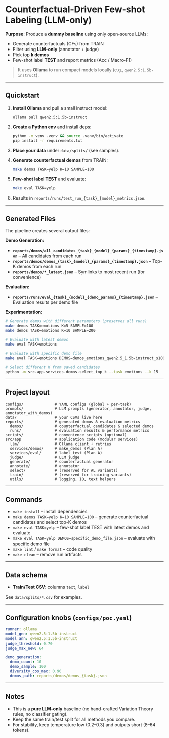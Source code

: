 # Counterfactual-Driven Few-shot Labeling (LLM-only)

**Purpose**: Produce a **dummy baseline** using only open-source LLMs:
- Generate counterfactuals (CFs) from TRAIN
- Filter using **LLM-only** (annotator + judge)
- Pick top **k demos**
- Few-shot label **TEST** and report metrics (Acc / Macro-F1)

> It uses **Ollama** to run compact models locally (e.g., `qwen2.5:1.5b-instruct`).

---

## Quickstart

1) **Install Ollama** and pull a small instruct model:
   ```bash
   ollama pull qwen2.5:1.5b-instruct
   ```

2) **Create a Python env** and install deps:
   ```bash
   python -m venv .venv && source .venv/bin/activate
   pip install -r requirements.txt
   ```

3) **Place your data** under `data/splits/` (see samples).

4) **Generate counterfactual demos** from TRAIN:
   ```bash
   make demos TASK=yelp K=10 SAMPLE=100
   ```

5) **Few-shot label TEST** and evaluate:
   ```bash
   make eval TASK=yelp
   ```

6) Results in `reports/runs/test_run_{task}_{model}_metrics.json`.

---

## Generated Files

The pipeline creates several output files:

**Demo Generation:**
- **`reports/demos/all_candidates_{task}_{model}_{params}_{timestamp}.json`** – All candidates from each run
- **`reports/demos/demos_{task}_{model}_{params}_{timestamp}.json`** – Top-K demos from each run
- **`reports/demos/*_latest.json`** – Symlinks to most recent run (for convenience)

**Evaluation:**
- **`reports/runs/eval_{task}_{model}_{demo_params}_{timestamp}.json`** – Evaluation results per demo file

**Experimentation:**
```bash
# Generate demos with different parameters (preserves all runs)
make demos TASK=emotions K=5 SAMPLE=100
make demos TASK=emotions K=10 SAMPLE=200

# Evaluate with latest demos
make eval TASK=emotions

# Evaluate with specific demo file  
make eval TASK=emotions DEMOS=demos_emotions_qwen2.5_1.5b-instruct_s100_k5_20250928_123456.json

# Select different K from saved candidates
python -m src.app.services.demos.select_top_k --task emotions --k 15
```

---

## Project layout
```
configs/              # YAML configs (global + per-task)
prompts/              # LLM prompts (generator, annotator, judge, annotator_with_demos)
data/                 # your CSVs live here
reports/              # generated demos & evaluation metrics
  demos/              # counterfactual candidates & selected demos  
  runs/               # evaluation results & performance metrics
scripts/              # convenience scripts (optional)
src/app               # application code (modular services)
  llm/                # Ollama client + retries
  services/demos/     # make_demos (Plan A)
  services/eval/      # label_test (Plan A)
  judge/              # LLM judge
  generate/           # counterfactual generator
  annotate/           # annotator
  select/             # (reserved for AL variants)
  train/              # (reserved for training variants)
  utils/              # logging, IO, text helpers
```

---

## Commands

- `make install` – install dependencies
- `make demos TASK=yelp K=10 SAMPLE=100` – generate counterfactual candidates and select top-K demos
- `make eval TASK=yelp` – few-shot label TEST with latest demos and evaluate
- `make eval TASK=yelp DEMOS=specific_demo_file.json` – evaluate with specific demo file
- `make lint` / `make format` – code quality
- `make clean` – remove run artifacts

---

## Data schema

- **Train/Test CSV**: columns `text`, `label`

See `data/splits/*.csv` for examples.

---

## Configuration knobs (`configs/poc.yaml`)

```yaml
runner: ollama
model_gen: qwen2.5:1.5b-instruct
model_ann: qwen2.5:1.5b-instruct
judge_threshold: 0.70
judge_max_new: 64

demo_generation:
  demo_count: 10
  demo_sample: 100
  diversity_cos_max: 0.90
  demos_path: reports/demos/demos_{task}.json
```

---

## Notes

- This is a **pure LLM-only** baseline (no hand-crafted Variation Theory rules, no classifier gating).
- Keep the same train/test split for all methods you compare.
- For stability, keep temperature low (0.2–0.3) and outputs short (8–64 tokens).

